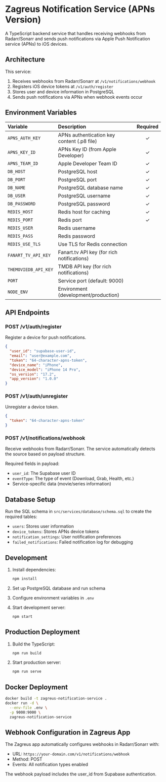 # Zagreus Notification Service (APNs Version)

A TypeScript backend service that handles receiving webhooks from Radarr/Sonarr and sends push notifications via Apple Push Notification service (APNs) to iOS devices.

## Architecture

This service:
1. Receives webhooks from Radarr/Sonarr at `/v1/notifications/webhook`
2. Registers iOS device tokens at `/v1/auth/register`
3. Stores user and device information in PostgreSQL
4. Sends push notifications via APNs when webhook events occur

## Environment Variables

| Variable               | Description                                           | Required |
|:----------------------|:-----------------------------------------------------|:--------:|
| `APNS_AUTH_KEY`       | APNs authentication key content (.p8 file)           | ✓ |
| `APNS_KEY_ID`         | APNs Key ID (from Apple Developer)                  | ✓ |
| `APNS_TEAM_ID`        | Apple Developer Team ID                             | ✓ |
| `DB_HOST`             | PostgreSQL host                                      | ✓ |
| `DB_PORT`             | PostgreSQL port                                      | ✓ |
| `DB_NAME`             | PostgreSQL database name                             | ✓ |
| `DB_USER`             | PostgreSQL username                                  | ✓ |
| `DB_PASSWORD`         | PostgreSQL password                                  | ✓ |
| `REDIS_HOST`          | Redis host for caching                              | ✓ |
| `REDIS_PORT`          | Redis port                                           | ✓ |
| `REDIS_USER`          | Redis username                                       |   |
| `REDIS_PASS`          | Redis password                                       |   |
| `REDIS_USE_TLS`       | Use TLS for Redis connection                        |   |
| `FANART_TV_API_KEY`   | Fanart.tv API key (for rich notifications)         |   |
| `THEMOVIEDB_API_KEY`  | TMDB API key (for rich notifications)               |   |
| `PORT`                | Service port (default: 9000)                        |   |
| `NODE_ENV`            | Environment (development/production)                 |   |

## API Endpoints

### POST /v1/auth/register
Register a device for push notifications.

```json
{
  "user_id": "supabase-user-id",
  "email": "user@example.com",
  "token": "64-character-apns-token",
  "device_name": "iPhone",
  "device_model": "iPhone 14 Pro",
  "os_version": "17.2",
  "app_version": "1.0.0"
}
```

### POST /v1/auth/unregister
Unregister a device token.

```json
{
  "token": "64-character-apns-token"
}
```

### POST /v1/notifications/webhook
Receive webhooks from Radarr/Sonarr. The service automatically detects the source based on payload structure.

Required fields in payload:
- `user_id`: The Supabase user ID
- `eventType`: The type of event (Download, Grab, Health, etc.)
- Service-specific data (movie/series information)

## Database Setup

Run the SQL schema in `src/services/database/schema.sql` to create the required tables:
- `users`: Stores user information
- `device_tokens`: Stores APNs device tokens
- `notification_settings`: User notification preferences
- `failed_notifications`: Failed notification log for debugging

## Development

1. Install dependencies:
   ```bash
   npm install
   ```

2. Set up PostgreSQL database and run schema

3. Configure environment variables in `.env`

4. Start development server:
   ```bash
   npm start
   ```

## Production Deployment

1. Build the TypeScript:
   ```bash
   npm run build
   ```

2. Start production server:
   ```bash
   npm run serve
   ```

## Docker Deployment

```bash
docker build -t zagreus-notification-service .
docker run -d \
  --env-file .env \
  -p 9000:9000 \
  zagreus-notification-service
```

## Webhook Configuration in Zagreus App

The Zagreus app automatically configures webhooks in Radarr/Sonarr with:
- URL: `https://your-domain.com/v1/notifications/webhook`
- Method: POST
- Events: All notification types enabled

The webhook payload includes the user_id from Supabase authentication.